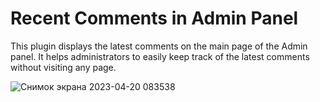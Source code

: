 # Recent Comments in Admin Panel

This plugin displays the latest comments on the main page of the Admin panel. It helps administrators to easily keep 
track of the latest comments without visiting any page.

![Снимок экрана 2023-04-20 083538](https://user-images.githubusercontent.com/1021886/233272179-076dbbb8-9cc6-4471-a822-1651668bfd44.png)
